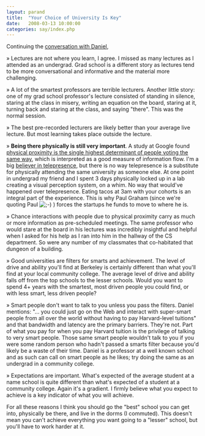 ```yaml
---
layout: parand
title:  "Your Choice of University Is Key"
date:   2008-03-13 10:00:00
categories: say/index.php
---
```

Continuing the [conversation with Daniel](http://www.daniel-lemire.com/blog/archives/2008/03/13/the-2-myths-that-gets-students-into-heavy-league-schools/),

» Lectures are not where you learn, I agree. I missed as many lectures as I attended as an undergrad. Grad school is a different story as lectures tend to be more conversational and informative and the material more challenging.

» A lot of the smartest professors are terrible lecturers. Another little story: one of my grad school professor's lecture consisted of standing in silence, staring at the class in misery, writing an equation on the board, staring at it, turning back and staring at the class, and saying "there". This was the normal session. 

» The best pre-recorded lecturers are likely better than your average live lecture. But most learning takes place outside the lecture.

» **Being there physically is still very important**. A study at Google found [physical proximity is the single highest determinant of people voting the same way](http://blog.wired.com/business/2008/03/etech-google-pr.html), which is interpreted as a good measure of information flow. I'm a big [believer in telepresence](/say/index.php/2007/09/13/telepresence-im-a-believer.html), but there is no way telepresence is a substitute for physically attending the same university as someone else. At one point in undergrad my friend and I spent 3 days physically locked up in a lab creating a visual perception system, on a whim. No way that would've happened over telepresence. Eating tacos at 3am with your cohorts is an integral part of the experience. This is why Paul Graham \(since we're quoting Paul ![;-\)](/web/20101222033429im_/http://parand.com/say/wp-includes/images/smilies/icon_wink.gif) \) forces the startups he funds to move to where he is.

» Chance interactions with people due to physical proximity carry as much or more information as pre-scheduled meetings. The same professor who would stare at the board in his lectures was incredibly insightful and helpful when I asked for his help as I ran into him in the hallway of the CS department. So were any number of my classmates that co-habitated that dungeon of a building.

» Good universities are filters for smarts and achievement. The level of drive and ability you'll find at Berkeley is certainly different than what you'll find at your local community college. The average level of drive and ability falls off from the top schools to the lesser schools. Would you want to spend 4+ years with the smartest, most driven people you could find, or with less smart, less driven people?

» Smart people don't want to talk to you unless you pass the filters. Daniel mentions: "… you could just go on the Web and interact with super-smart people from all over the world without having to pay Harvard-level tuitions" and that bandwidth and latency are the primary barriers. They're not. Part of what you pay for when you pay Harvard tuition is the privilege of talking to very smart people. Those same smart people wouldn't talk to you if you were some random person who hadn't passed a smarts filter because you'd likely be a waste of their time. Daniel is a professor at a well known school and as such can call on smart people as he likes; try doing the same as an undergrad in a community college.

» Expectations are important. What's expected of the average student at a name school is quite different than what's expected of a student at a community college. Again it's a gradient. I firmly believe what you expect to achieve is a key indicator of what you will achieve. 

For all these reasons I think you should go the "best" school you can get into, physically be there, and live in the dorms \(I commuted\). This doesn't mean you can't achieve everything you want going to a "lesser" school, but you'll have to work harder at it.
